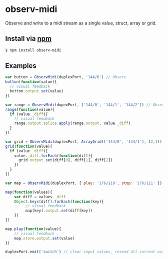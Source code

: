 observ-midi
===

Observe and write to a midi stream as a single value, struct, array or grid.

## Install via [npm](https://npmjs.org/package/observ-midi)

```bash
$ npm install observ-midi
```

## Examples

```js
var button = ObservMidi(duplexPort, '144/0') // Observ
button(function(value){
  // visual feedback
  button.output.set(value)
})
```

```js
var range = ObservMidi(dupexPort, ['144/0', '144/1', '144/2']) // ObservArray
range(function(value){
  if (value._diff){
    // visual feedback
    range.output.splice.apply(range.output, value._diff)
  }
})
```

```js
var grid = ObservMidi(duplexPort, ArrayGrid(['144/0', '144/1'], [2,1])) // ObservGrid
grid(function(value){
  if (value._diff){
    value._diff.forEach(function(diff){
      grid.output.set(diff[0], diff[1], diff[2])
    })
  }
})
```

```js
var map = ObservMidi(duplexPort, { play: '176/110', stop: '176/111' }) // ObservStruct

map(function(values){
    var diff = values._diff
    Object.keys(diff).forEach(function(key){
         // visual feedback
         map[key].output.set(diff[key])
    })
})

map.play(function(value){
    // visual feedback
    map.store.output.set(value)
})
```

```js
duplexPort.emit('switch') // clear input values, resend all current output values
```